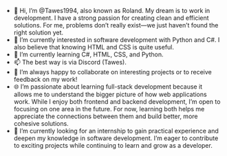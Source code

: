 - 👋 Hi, I’m @Tawes1994, also known as Roland. My dream is to work in development. I have a strong passion for creating clean and efficient solutions. For me, problems don’t really exist—we just haven’t found the right solution yet.
- 👀 I’m currently interested in software development with Python and C#. I also believe that knowing HTML and CSS is quite useful. 
- 🌱 I’m currently learning C#, HTML, CSS, and Python.
- 📫 The best way is via Discord (Tawes).
- 🙌 I’m always happy to collaborate on interesting projects or to receive feedback on my work! 
- 🌐 I’m passionate about learning full-stack development because it allows me to understand the bigger picture of how web applications work.
     While I enjoy both frontend and backend development, I’m open to focusing on one area in the future.
     For now, learning both helps me appreciate the connections between them and build better, more cohesive solutions.
- 🎯 I’m currently looking for an internship to gain practical experience and deepen my knowledge in software development.
      I’m eager to contribute to exciting projects while continuing to learn and grow as a developer.

<!---
Tawes1994/Tawes1994 is a ✨ special ✨ repository because its `README.md` (this file) appears on your GitHub profile.
You can click the Preview link to take a look at your changes.
--->

